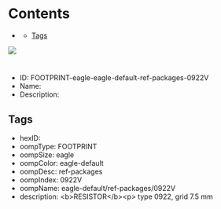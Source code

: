 



Contents
========

* [](#)
	* [Tags](#tags)
  
![][im]
# 

- ID: FOOTPRINT-eagle-eagle-default-ref-packages-0922V
- Name: 
- Description: 

## Tags

- hexID: 
- oompType: FOOTPRINT
- oompSize: eagle
- oompColor: eagle-default
- oompDesc: ref-packages
- oompIndex: 0922V
- oompName: eagle-default/ref-packages/0922V
- description: &lt;b&gt;RESISTOR&lt;/b&gt;&lt;p&gt;&#xD;
type 0922, grid 7.5 mm



[im]: image.png
